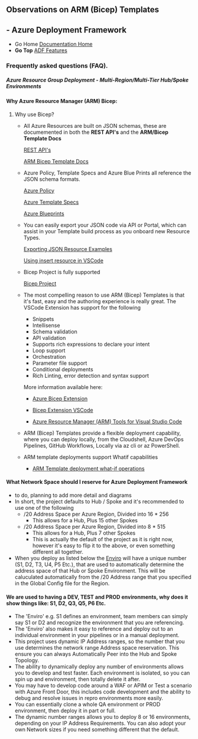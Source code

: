 ## Observations on ARM (Bicep) Templates

## - Azure Deployment Framework ##
- Go Home [Documentation Home](./index.md)
- **Go Top**  [ADF Features](./ADF_Features.md)

### Frequently asked questions (FAQ).

##### *Azure Resource Group Deployment - Multi-Region/Multi-Tier Hub/Spoke Environments*
#### <a name="ARM"></a> Why Azure Resource Manager (ARM) Bicep:
1) Why use Bicep?

    - All Azure Resources are built on JSON schemas, these are documemented in both the **REST API's** and the **ARM/Bicep Template Docs**

        [REST API's](https://docs.microsoft.com/rest/api/?view=Azure)

        [ARM Bicep Template Docs](https://docs.microsoft.com/azure/templates/)
    
    - Azure Policy, Template Specs and Azure Blue Prints all reference the JSON schema formats.

        [Azure Policy](https://docs.microsoft.com/azure/governance/policy/)

        [Azure Template Specs](https://docs.microsoft.com/azure/azure-resource-manager/templates/template-specs?tabs=azure-powershell)

        [Azure Blueprints](https://docs.microsoft.com/azure/governance/blueprints/overview)

    - You can easily export your JSON code via API or Portal, which can assist in your Template build process as you onboard new Resource Types.
    
        [Exporting JSON Resource Examples](../ADF/1-prereqs/19-TestResourceHTTP.ps1)

        [Using insert resource in VSCode](https://github.com/Azure/bicep/pull/4945)
        

    - Bicep Project is fully supported

        [Bicep Project](https://github.com/Azure/bicep/blob/main/README.md)
    
    - The most compelling reason to use ARM (Bicep) Templates is that it's fast, easy and the authoring experience is really great. The VSCode Extension has support for the following
    
        - Snippets
        - Intellisense
        - Schema validation
        - API validation
        - Supports rich expressions to declare your intent
        - Loop support
        - Orchestration
        - Parameter file support
        - Conditional deployments
        - Rich Linting, error detection and syntax support
        
        More information available here: 

        - [Azure Bicep Extension](https://docs.microsoft.com/azure/azure-resource-manager/bicep/install#vs-code-and-bicep-extension)
        
        - [Bicep Extension VSCode](https://marketplace.visualstudio.com/items?itemName=ms-azuretools.vscode-bicep)
        
        - [Azure Resource Manager (ARM) Tools for Visual Studio Code](https://marketplace.visualstudio.com/items?itemName=msazurermtools.azurerm-vscode-tools)

    - ARM (Bicep) Templates provide a flexible deployment capability, where you can deploy locally, from the Cloudshell, Azure DevOps Pipelines, GitHub Workflows, Locally via az cli or az PowerShell.
    
    - ARM template deployments support Whatif capabilities
        
        -  [ARM Template deployment what-if operations](https://docs.microsoft.com/azure/azure-resource-manager/templates/template-deploy-what-if?tabs=azure-powershell)

#### <a name="Network"></a> What Network Space should I reserve for Azure Deployment Framework
- to do, planning to add more detail and diagrams
- In short, the project defaults to Hub / Spoke and it's recommended to use one of the following
    - /20 Address Space per Azure Region, Divided into 16 * 256
        - This allows for a Hub, Plus 15 other Spokes
    - /20 Address Space per Azure Region, Divided into 8 * 515
        - This allows for a Hub, Plus 7 other Spokes
        - This is actually the default of the project as it is right now, however it's easy to flip it to the above, or even something different all together.
- When you deploy as listed below the [Enviro](#Enviro) will have a unique number (S1, D2, T3, U4, P5 Etc.), that are used to automatically determine the address space of that Hub or Spoke Environment. This will be caluculated automatically from the /20 Address range that you specified in the Global Config file for the Region.

#### <a name="Enviro"></a> We are used to having a DEV, TEST and PROD environments, why does it show things like: S1, D2, Q3, Q5, P6 Etc.
- The 'Enviro' e.g. S1 defines an environment, team members can simply say S1 or D2 and recognize the environment that you are referencing.
- The 'Enviro' also makes it easy to reference and deploy out to an individual environment in your pipelines or in a manual deployment.
- This project uses dynamic IP Address ranges, so the number that you use determines the network range Address space reservation. This ensure you can always Automatically Peer into the Hub and Spoke Topology.
- The ability to dynamically deploy any number of environments allows you to develop and test faster. Each environment is isolated, so you can spin up and environment, then totally delete it after.
- You may have to develop code around a WAF or APIM or Test a scenario with Azure Front Door, this includes code development and the ability to debug and resolve issues in repro environments more easily.
- You can essentially clone a whole QA environment or PROD environment, then deploy it in part or full.
- The dynamic number ranges allows you to deploy 8 or 16 environments, depending on your IP Address Requirements. You can also adopt your own Network sizes if you need something different that the default.